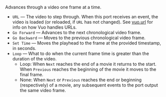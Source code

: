Advances through a video one frame at a time.

   - `URL` — The video to step through. When this port receives an event, the video is loaded (or reloaded, if `URL` has not changed).  See [vuo.url](vuo-nodeset://vuo.url) for info on how Vuo handles URLs.
   - `Go Forward` — Advances to the next chronological video frame.
   - `Go Backward` — Moves to the previous chronological video frame.
   - `Set Time` — Moves the playhead to the frame at the provided timestamp, in seconds.
   - `Loop` — What to do when the current frame time is greater than the duration of the video.
      - Loop: When `Next` reaches the end of a movie it returns to the start.  When `Previous` reaches the beginning of the movie it moves to the final frame.
      - None: When `Next` or `Previous` reaches the end or beginning (respectively) of a movie, any subsequent events to the port output the same video frame.
